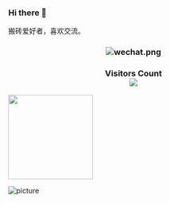 ### Hi there 👋
搬砖爱好者，喜欢交流。
<!--
Here are some ideas to get you started:

- 🔭 I’m currently working on ...
- 🌱 I’m currently learning ...
- 👯 I’m looking to collaborate on ...
- 🤔 I’m looking for help with ...
- 💬 Ask me about ...
- 📫 How to reach me: ...
- 😄 Pronouns: ...
- ⚡ Fun fact: ...
-->

<div>
  <h3 align="center"> 
    <img src="https://cdn.yuanrengu.com/wechat.png" alt="wechat.png" align="center">  
  </h3>
</div>


<div>
  <h3 align="center"> 
    Visitors Count<br>
    <img align="center" src="https://profile-counter.glitch.me/yuanrengu/count.svg" />
  </h3>
</div>

<a href="https://yuanrengu.com/">
  <img align="center" height=170px src="https://github-readme-stats.vercel.app/api?username=yuanrengu&show_icons=true&count_private=true" />
</a>


![picture](https://raw.githubusercontent.com/saadeghi/saadeghi/master/dino.gif)






